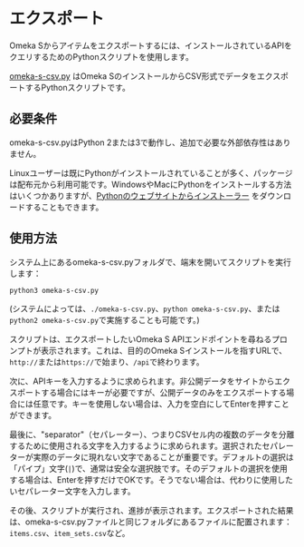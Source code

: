 # エクスポート

Omeka Sからアイテムをエクスポートするには、インストールされているAPIをクエリするためのPythonスクリプトを使用します。

[omeka-s-csv.py](https://github.com/omeka/omeka-s-csv.py) はOmeka SのインストールからCSV形式でデータをエクスポートするPythonスクリプトです。

## 必要条件

omeka-s-csv.pyはPython 2または3で動作し、追加で必要な外部依存性はありません。

Linuxユーザーは既にPythonがインストールされていることが多く、パッケージは配布元から利用可能です。WindowsやMacにPythonをインストールする方法はいくつかありますが、[Pythonのウェブサイトからインストーラー](https://www.python.org/downloads/) をダウンロードすることもできます。

## 使用方法

システム上にあるomeka-s-csv.pyフォルダで、端末を開いてスクリプトを実行します：

```
python3 omeka-s-csv.py
```

(システムによっては、`./omeka-s-csv.py`、`python omeka-s-csv.py`、または `python2 omeka-s-csv.py`で実施することも可能です。)

スクリプトは、エクスポートしたいOmeka S APIエンドポイントを尋ねるプロンプトが表示されます。これは、目的のOmeka Sインストールを指すURLで、`http://`または`https://`で始まり、`/api`で終わります。

次に、APIキーを入力するように求められます。非公開データをサイトからエクスポートする場合にはキーが必要ですが、公開データのみをエクスポートする場合には任意です。キーを使用しない場合は、入力を空白にしてEnterを押すことができます。

最後に、"separator"（セパレーター）、つまりCSVセル内の複数のデータを分離するために使用される文字を入力するように求められます。選択されたセパレーターが実際のデータに現れない文字であることが重要です。デフォルトの選択は「パイプ」文字(`|`)で、通常は安全な選択肢です。そのデフォルトの選択を使用する場合は、Enterを押すだけでOKです。そうでない場合は、代わりに使用したいセパレーター文字を入力します。

その後、スクリプトが実行され、進捗が表示されます。エクスポートされた結果は、omeka-s-csv.pyファイルと同じフォルダにあるファイルに配置されます： `items.csv`、`item_sets.csv`など。